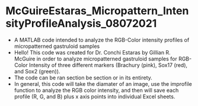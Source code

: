 # McGuireEstaras_Micropattern_IntensityProfileAnalysis_08072021
- A MATLAB code intended to analyze the RGB-Color intensity profiles of micropatterned gastruloid samples
- Hello! This code was created for Dr. Conchi Estaras by Gillian R. McGuire in order to analyze micropatterned gastruloid samples for RGB-Color Intensity of three different markers (Brachury (pink), Sox17 (red), and Sox2 (green)).
- The code can be ran section be section or in its entirety.
- In general, this code will take the diamater of an image, use the improfile function to analyze the RGB color intensity, and then will save each profile (R, G, and B) plus x axis points into individual Excel sheets.
